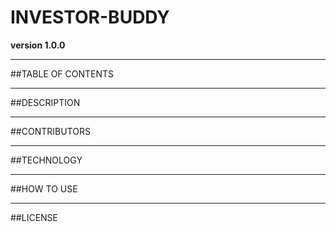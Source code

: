 # INVESTOR-BUDDY

**version 1.0.0**

---

##TABLE OF CONTENTS

---

##DESCRIPTION

---

##CONTRIBUTORS

---

##TECHNOLOGY

---

##HOW TO USE

---

##LICENSE
